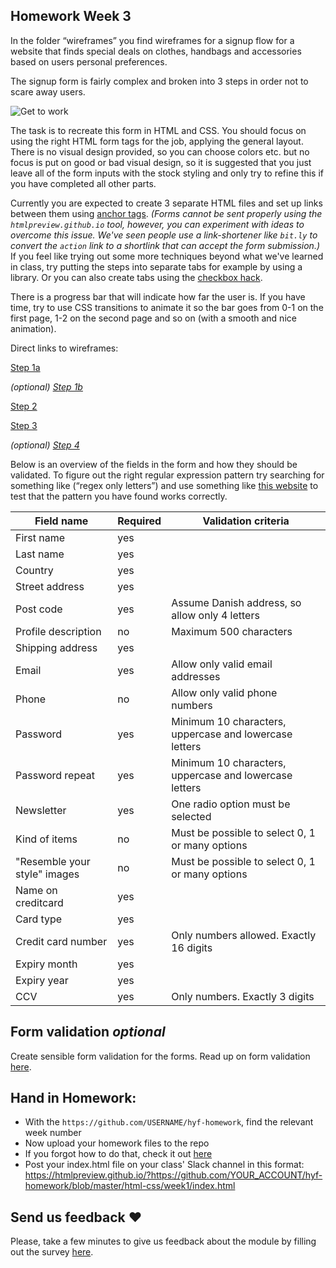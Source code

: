 ## Homework Week 3

In the folder “wireframes” you find wireframes for a signup flow for a website that finds special deals on clothes, handbags and accessories based on users personal preferences.

The signup form is fairly complex and broken into 3 steps in order not to scare away users.

![Get to work](https://media.giphy.com/media/3og0ITQOC5wlyk8ffy/giphy.gif)

The task is to recreate this form in HTML and CSS. You should focus on using the right HTML form tags for the job, applying the general layout. There is no visual design provided, so you can choose colors etc. but no focus is put on good or bad visual design, so it is suggested that you just leave all of the form inputs with the stock styling and only try to refine this if you have completed all other parts.

Currently you are expected to create 3 separate HTML files and set up links between them using [anchor tags](https://developer.mozilla.org/en-US/docs/Web/HTML/Element/a). _(Forms cannot be sent properly using the `htmlpreview.github.io` tool, however, you can experiment with ideas to overcome this issue. We've seen people use a link-shortener like `bit.ly` to convert the `action` link to a shortlink that can accept the form submission.)_ If you feel like trying out some more techniques beyond what we've learned in class, try putting the steps into separate tabs for example by using a library. Or you can also create tabs using the [checkbox hack](https://codepen.io/te-online/pen/mdMZrwO).

There is a progress bar that will indicate how far the user is. If you have time, try to use CSS transitions to animate it so the bar goes from 0-1 on the first page, 1-2 on the second page and so on (with a smooth and nice animation).


Direct links to wireframes:

[Step 1a](https://github.com/HackYourFuture-CPH/HTML-CSS/blob/master/Week3/wireframes/Step%201a.pdf)

_(optional) [Step 1b](https://github.com/HackYourFuture-CPH/HTML-CSS/blob/master/Week3/wireframes/Step%201b.pdf)_

[Step 2](https://github.com/HackYourFuture-CPH/HTML-CSS/blob/master/Week3/wireframes/Step%202.pdf)

[Step 3](https://github.com/HackYourFuture-CPH/HTML-CSS/blob/master/Week3/wireframes/Step%203.pdf)

_(optional) [Step 4](https://github.com/HackYourFuture-CPH/HTML-CSS/blob/master/Week3/wireframes/Step%204.pdf)_

Below is an overview of the fields in the form and how they should be validated. To figure out the right regular expression pattern try searching for something like (“regex only letters”) and use something like [this website](https://regexr.com/) to test that the pattern you have found works correctly.

| Field name                   | Required | Validation criteria                                    |
|------------------------------|----------|--------------------------------------------------------|
| First name                   | yes      |                                                        |
| Last name                    | yes      |                                                        |
| Country                      | yes      |                                                        |
| Street address               | yes      |                                                        |
| Post code                    | yes      | Assume Danish address, so allow only 4 letters         |
| Profile description          | no       | Maximum 500 characters                                 |
| Shipping address             | yes      |                                                        |
| Email                        | yes      | Allow only valid email addresses                       |
| Phone                        | no       | Allow only valid phone numbers                         |
| Password                     | yes      | Minimum 10 characters, uppercase and lowercase letters |
| Password repeat              | yes      | Minimum 10 characters, uppercase and lowercase letters |
| Newsletter                   | yes      | One radio option must be selected                      |
| Kind of items                | no       | Must be possible to select 0, 1 or many options        |
| "Resemble your style" images | no       | Must be possible to select 0, 1 or many options        |
| Name on creditcard           | yes      |                                                        |
| Card type                    | yes      |                                                        |
| Credit card number           | yes      | Only numbers allowed. Exactly 16 digits                |
| Expiry month                 | yes      |                                                        |
| Expiry year                  | yes      |                                                        |
| CCV                          | yes      | Only numbers. Exactly 3 digits                         |

## Form validation *optional*
Create sensible form validation for the forms. Read up on form validation [here](https://css-tricks.com/form-validation-part-1-constraint-validation-html/).

## Hand in Homework:
- With the `https://github.com/USERNAME/hyf-homework`, find the relevant week number
- Now upload your homework files to the repo 
- If you forgot how to do that, check it out [here](../Week1/homework.md#hand-in-homework)
- Post your index.html file on your class' Slack channel in this format: https://htmlpreview.github.io/?https://github.com/YOUR_ACCOUNT/hyf-homework/blob/master/html-css/week1/index.html

## Send us feedback ❤️
Please, take a few minutes to give us feedback about the module by filling out the survey [here](https://forms.gle/Emxh1kqmCL6ybUeh7). 
